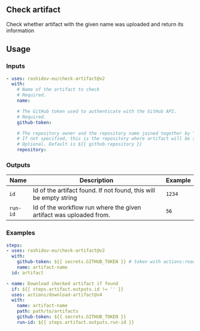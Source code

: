## Check artifact

Check whether artifact with the given name was uploaded and return its information

## Usage

### Inputs

```yaml
- uses: rashidov-eu/check-artifact@v2
  with:
    # Name of the artifact to check
    # Required.
    name:

    # The GitHub token used to authenticate with the GitHub API.
    # Required.
    github-token:

    # The repository owner and the repository name joined together by "/".
    # If not specified, this is the repository where artifact will be searched for.
    # Optional. Default is ${{ github.repository }}
    repository:
```

### Outputs

| Name | Description | Example |
| - | - | - |
| `id` | Id of the artifact found. If not found, this will be empty string | `1234` |
| `run-id` | Id of the workflow run where the given artifact was uploaded from. | `56` |

### Examples

```yaml
steps:
- uses: rashidov-eu/check-artifact@v2
  with:
    github-token: ${{ secrets.GITHUB_TOKEN }} # token with actions:read permissions on target repo
    name: artifact-name
  id: artifact

- name: Download checked artifact if found
  if: ${{ steps.artifact.outputs.id != '' }}
  uses: actions/download-artifact@v4
  with:
    name: artifact-name
    path: path/to/artifacts
    github-token: ${{ secrets.GITHUB_TOKEN }}
    run-id: ${{ steps.artifact.outputs.run-id }}
```
